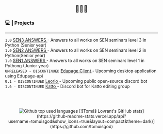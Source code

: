 <h2 align="center">👋👋👋</h2>


### 💻 | Projects 
---
`1.0` <a href="https://github.com/tomuisgod/SEN3-GCM"> SEN3 ANSWERS  </a>- Answers to all works on SEN seminars level 3 in Python (Senior year)
<br>`1.0` <a href="https://github.com/tomuisgod/SEN2-GCM">SEN2 ANSWERS </a> - Answers to all works on SEN seminars level 2 in Python(Senior year)
<br>`1.0` <a href="https://github.com/tomuisgod/SEN1-GCM">SEN1 ANSWERS </a> - Answers to all works on SEN seminars level 1 in Pythong (Junior year)
<br>`UNRELEASED - DISCONTINUED` <a href="https://github.com/Hallerovci/EdupageClient">Edupage Client </a> - Upcoming desktop application using Edupage-api 
<br>`0.1 - DISCONTINUED` <a href="https://github.com/tomuisgod/Leorio">Leorio </a> - Upcoming public open-source discord bot
<br>`1.6 - DISCONTINUED` <a href="https://github.com/Katto-Bots/Katto">Katto </a> - Discord bot for Katto editing group
<br>
<br>
<br>
<br>
<div align = "center">
<img src="https://github-readme-stats.vercel.app/api/top-langs/?username=tomuisgod&layout=compact&theme=dark" alt="Github top used languages">
[![Tomáš Lovrant's GitHub stats](https://github-readme-stats.vercel.app/api?username=tomuisgod&show_icons=true&layout=compact&theme=dark)](https://github.com/tomuisgod)

</div>


